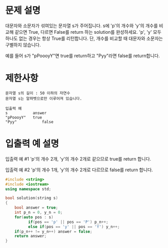 
# 문제 설명

대문자와 소문자가 섞여있는 문자열 s가 주어집니다. s에 'p'의 개수와 'y'의 개수를 비교해 같으면 True, 다르면 False를 return 하는 solution를 완성하세요. 'p', 'y' 모두 하나도 없는 경우는 항상 True를 리턴합니다. 단, 개수를 비교할 때 대문자와 소문자는 구별하지 않습니다.

예를 들어 s가 "pPoooyY"면 true를 return하고 "Pyy"라면 false를 return합니다.
# 제한사항

    문자열 s의 길이 : 50 이하의 자연수
    문자열 s는 알파벳으로만 이루어져 있습니다.
```
입출력 예
s 	        answer
"pPoooyY" 	true
"Pyy" 	        false
```

# 입출력 예 설명

입출력 예 #1
'p'의 개수 2개, 'y'의 개수 2개로 같으므로 true를 return 합니다.

입출력 예 #2
'p'의 개수 1개, 'y'의 개수 2개로 다르므로 false를 return 합니다.

```c++
#include <string>
#include <iostream>
using namespace std;

bool solution(string s)
{
    bool answer = true;
    int p_n = 0, y_n = 0;
    for(auto pos : s)
		  if(pos == 'p' || pos == 'P') p_n++;
		  else if(pos == 'y' || pos == 'Y') y_n++;
    if(p_n++ != y_n++) answer = false;
    return answer;
}
```
